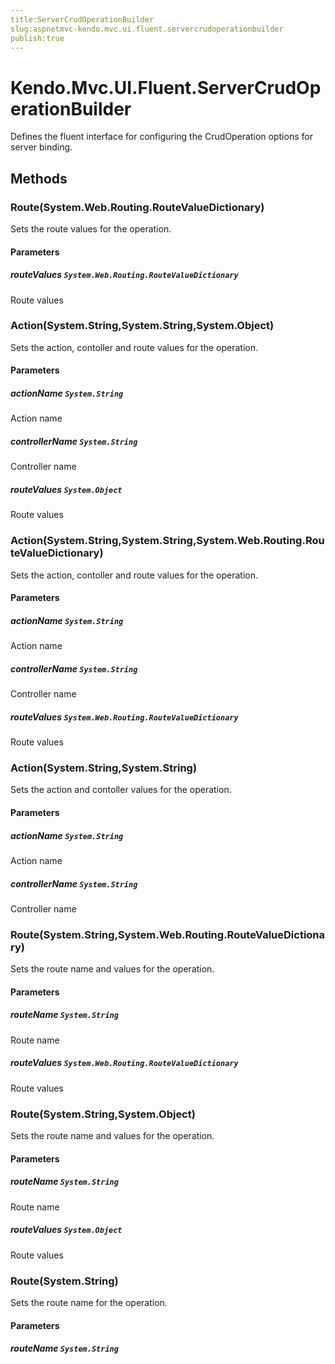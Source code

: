 ```yaml
---
title:ServerCrudOperationBuilder
slug:aspnetmvc-kendo.mvc.ui.fluent.servercrudoperationbuilder
publish:true
---
```


# Kendo.Mvc.UI.Fluent.ServerCrudOperationBuilder
Defines the fluent interface for configuring the CrudOperation options for server binding.



## Methods

### Route(System.Web.Routing.RouteValueDictionary)
Sets the route values for the operation.



#### Parameters

##### routeValues `System.Web.Routing.RouteValueDictionary`
Route values




### Action(System.String,System.String,System.Object)
Sets the action, contoller and route values for the operation.



#### Parameters

##### actionName `System.String`
Action name

##### controllerName `System.String`
Controller name

##### routeValues `System.Object`
Route values




### Action(System.String,System.String,System.Web.Routing.RouteValueDictionary)
Sets the action, contoller and route values for the operation.



#### Parameters

##### actionName `System.String`
Action name

##### controllerName `System.String`
Controller name

##### routeValues `System.Web.Routing.RouteValueDictionary`
Route values




### Action(System.String,System.String)
Sets the action and contoller values for the operation.



#### Parameters

##### actionName `System.String`
Action name

##### controllerName `System.String`
Controller name




### Route(System.String,System.Web.Routing.RouteValueDictionary)
Sets the route name and values for the operation.



#### Parameters

##### routeName `System.String`
Route name

##### routeValues `System.Web.Routing.RouteValueDictionary`
Route values




### Route(System.String,System.Object)
Sets the route name and values for the operation.



#### Parameters

##### routeName `System.String`
Route name

##### routeValues `System.Object`
Route values




### Route(System.String)
Sets the route name for the operation.



#### Parameters

##### routeName `System.String`






